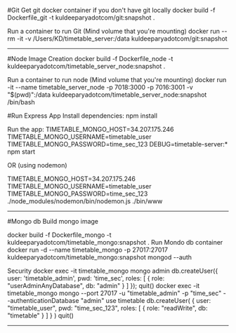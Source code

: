 #Git
Get git docker container if you don't have git locally 
docker build -f Dockerfile_git -t kuldeeparyadotcom/git:snapshot .

Run a container to run Git (Mind volume that you're mounting) 
docker run --rm -it -v /Users/KD/timetable_server:/data kuldeeparyadotcom/git:snapshot
*************************************************************************************************************************************


#Node
Image Creation docker build -f Dockerfile_node -t kuldeeparyadotcom/timetable_server_node:snapshot .

Run a container to run node (Mind volume that you're mounting) 
docker run -it --name timetable_server_node -p 7018:3000 -p 7016:3001 -v "$(pwd)":/data kuldeeparyadotcom/timetable_server_node:snapshot /bin/bash

#Run Express App
Install dependencies:
npm install

Run the app:
TIMETABLE_MONGO_HOST=34.207.175.246 TIMETABLE_MONGO_USERNAME=timetable_user TIMETABLE_MONGO_PASSWORD=time_sec_123 DEBUG=timetable-server:* npm start

OR (using nodemon)

TIMETABLE_MONGO_HOST=34.207.175.246 TIMETABLE_MONGO_USERNAME=timetable_user TIMETABLE_MONGO_PASSWORD=time_sec_123 ./node_modules/nodemon/bin/nodemon.js ./bin/www
*************************************************************************************************************************************

#Mongo db
Build mongo image

docker build -f Dockerfile_mongo -t kuldeeparyadotcom/timetable_mongo:snapshot .
Run Mondo db container
docker run -d --name timetable_mongo -p 27017:27017 kuldeeparyadotcom/timetable_mongo:snapshot mongod --auth

Security
docker exec -it timetable_mongo mongo admin
db.createUser({ user: 'timetable_admin', pwd: 'time_sec', roles: [ { role: "userAdminAnyDatabase", db: "admin" } ] });
quit()
docker exec -it timetable_mongo mongo --port 27017 -u "timetable_admin" -p "time_sec" --authenticationDatabase "admin"
use timetable
db.createUser(
  {
    user: "timetable_user",
    pwd: "time_sec_123",
    roles: [ { role: "readWrite", db: "timetable" } ]
  }
)
quit()
*************************************************************************************************************************************
